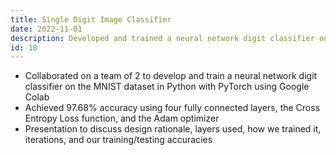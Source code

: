 ```yaml
---
title: Single Digit Image Classifier
date: 2022-11-01
description: Developed and trained a neural network digit classifier on the MNIST dataset with PyTorch
id: 10
---
```

- Collaborated on a team of 2 to develop and train a neural network digit classifier on the MNIST dataset in Python with PyTorch using Google Colab
- Achieved 97.68% accuracy using four fully connected layers, the Cross Entropy Loss function, and the Adam optimizer
- Presentation to discuss design rationale, layers used, how we trained it, iterations, and our training/testing accuracies
